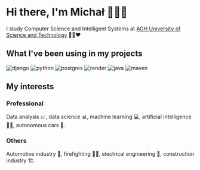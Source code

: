 # Hi there, I'm Michał 👨‍🎓👋

I study Computer Science and Intelligent Systems at [AGH University of Science and Technology](https://www.agh.edu.pl/) :green_heart::black_heart::heart:

## What I've been using in my projects
![django](https://img.shields.io/static/v1?label=&message=Django&style=for-the-badge&logo=django&color=003A2B)
![python](https://img.shields.io/static/v1?label=&message=python&style=for-the-badge&logo=python&logoColor=blue&color=fed142)
![postgres](https://img.shields.io/static/v1?label=&message=postgresql&style=for-the-badge&logo=postgresql&logoColor=white&color=blue)
![render](https://img.shields.io/static/v1?label=&message=render&style=for-the-badge&logo=render&logoColor=47e7ba&color=white)
![java](https://img.shields.io/static/v1?label=&message=java&style=for-the-badge&color=red)
![maven](https://img.shields.io/static/v1?label=&message=maven&style=for-the-badge&logo=apachemaven&logoColor=red&color=white)

## My interests
### Professional
Data analysis 📈, data science 📊, machine learning 💻, artificial intelligence 🤖🧠, autonomous cars 🚙.

### Others
Automotive industry 🚗, firefighting 👨‍🚒, electrical engineering 🔌, construction industry 🏗️.

